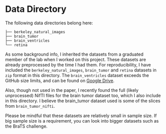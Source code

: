 # Data Directory

The following data directories belong here:
```
├── berkeley_natural_images
├── brain_tumor
├── brain_ventricles
└── retina
```

As some background info, I inherited the datasets from a graduated member of the lab when I worked on this project. These datasets are already preprocessed by the time I had them. For reproducibility, I have included the `berkeley_natural_images`, `brain_tumor` and `retina` datasets in `zip` format in this directory. The `brain_ventricles` dataset exceeds the GitHub size limits, and can be found on [Google Drive](https://drive.google.com/file/d/1TB5Zu3J4UbEleJUuNf-h1AymOn1jOoQe/view?usp=sharing).

Also, though not used in the paper, I recently found the full (likely unprocessed) NifTI files for the brain tumor dataset too, which I also include in this directory. I believe the brain_tumor dataset used is some of the slices from `brain_tumor_nifti`.

Please be mindful that these datasets are relatively small in sample size. If big sample size is a requirement, you can look into bigger datasets such as the BraTS challenge.

